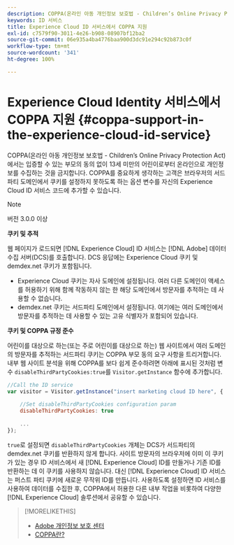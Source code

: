 ```yaml
---
description: COPPA(온라인 아동 개인정보 보호법 - Children’s Online Privacy Protection Act)에서는 입증할 수 있는 부모의 동의 없이 13세 미만의 어린이로부터 온라인으로 개인정보를 수집하는 것을 금지합니다. COPPA를 중요하게 생각하는 고객은 브라우저의 서드파티 도메인에서 쿠키를 설정하지 못하도록 하는 옵션 변수를 자신의 Experience Cloud ID 서비스 코드에 추가할 수 있습니다.
keywords: ID 서비스
title: Experience Cloud ID 서비스에서 COPPA 지원
exl-id: c7579f90-3011-4e26-b908-08907bf12ba2
source-git-commit: 06e935a4ba4776baa900d3dc91e294c92b873c0f
workflow-type: tm+mt
source-wordcount: '341'
ht-degree: 100%

---
```


# Experience Cloud Identity 서비스에서 COPPA 지원 {#coppa-support-in-the-experience-cloud-id-service}

COPPA(온라인 아동 개인정보 보호법 - Children’s Online Privacy Protection Act)에서는 입증할 수 있는 부모의 동의 없이 13세 미만의 어린이로부터 온라인으로 개인정보를 수집하는 것을 금지합니다. COPPA를 중요하게 생각하는 고객은 브라우저의 서드파티 도메인에서 쿠키를 설정하지 못하도록 하는 옵션 변수를 자신의 Experience Cloud ID 서비스 코드에 추가할 수 있습니다.

>[!NOTE]
>
>버전 3.0.0 이상

**쿠키 및 추적**

웹 페이지가 로드되면 [!DNL Experience Cloud] ID 서비스는 [!DNL Adobe] 데이터 수집 서버(DCS)를 호출합니다. DCS 응답에는 Experience Cloud 쿠키 및 demdex.net 쿠키가 포함됩니다.

* Experience Cloud 쿠키는 자사 도메인에 설정됩니다. 여러 다른 도메인이 액세스를 허용하기 위해 함께 작동하지 않는 한 해당 도메인에서 방문자를 추적하는 데 사용할 수 없습니다.
* demdex.net 쿠키는 서드파티 도메인에서 설정됩니다. 여기에는 여러 도메인에서 방문자를 추적하는 데 사용할 수 있는 고유 식별자가 포함되어 있습니다.

**쿠키 및 COPPA 규정 준수**

어린이를 대상으로 하는(또는 주로 어린이를 대상으로 하는) 웹 사이트에서 여러 도메인의 방문자를 추적하는 서드파티 쿠키는 COPPA 부모 동의 요구 사항을 트리거합니다. 내부 웹 사이트 분석을 위해 COPPA를 보다 쉽게 준수하려면 아래에 표시된 것처럼 변수 `disableThirdPartyCookies:true`를 `Visitor.getInstance` 함수에 추가합니다.

```js
//Call the ID service 
var visitor = Visitor.getInstance("insert marketing cloud ID here", { 
 
    //Set disableThirdPartyCookies configuration param 
    disableThirdPartyCookies: true 
 
    ... 
});
```

`true`로 설정되면 `disableThirdPartyCookies` 개체는 DCS가 서드파티의 demdex.net 쿠키를 반환하지 않게 합니다. 사이트 방문자의 브라우저에 이미 이 쿠키가 있는 경우 ID 서비스에서 새 [!DNL Experience Cloud] ID를 만들거나 기존 ID를 반환하는 데 이 쿠키를 사용하지 않습니다. 대신 [!DNL Experience Cloud] ID 서비스는 퍼스트 파티 쿠키에 새로운 무작위 ID를 만듭니다. 사용하도록 설정하면 ID 서비스를 사용하여 데이터를 수집한 후, COPPA에서 허용한 다른 내부 작업을 비롯하여 다양한 [!DNL Experience Cloud] 솔루션에서 공유할 수 있습니다.

>[!MORELIKETHIS]
>
>* [Adobe 개인정보 보호 센터](https://www.adobe.com/kr/privacy.html)
>* [COPPA란?](http://www.consumer.ftc.gov/articles/0031-protecting-your-childs-privacy-online#whatis)
